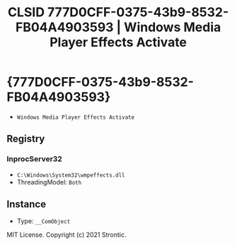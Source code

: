﻿---
title: "CLSID 777D0CFF-0375-43b9-8532-FB04A4903593 | Windows Media Player Effects Activate"
excerpt: What is COM-Object CLSID 777D0CFF-0375-43b9-8532-FB04A4903593?
---

# {777D0CFF-0375-43b9-8532-FB04A4903593}

* `Windows Media Player Effects Activate`

## Registry


### InprocServer32

* `C:\Windows\System32\wmpeffects.dll`
* ThreadingModel: `Both`

## Instance

* Type: `__ComObject`

MIT License. Copyright (c) 2021 Strontic.


